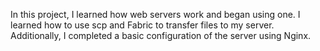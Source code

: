 In this project, I learned how web servers work and began using one. I learned how to use scp and Fabric to transfer files to my server. Additionally, I completed a basic configuration of the server using Nginx.